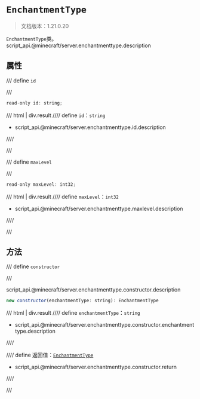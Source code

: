 # `EnchantmentType`

> 文档版本：1.21.0.20

`EnchantmentType`类。script_api.@minecraft/server.enchantmenttype.description

## 属性

/// define
`id`


///

```js
read-only id: string;
```

/// html | div.result
//// define
`id`：`string`

- script_api.@minecraft/server.enchantmenttype.id.description


////

///


/// define
`maxLevel`


///

```js
read-only maxLevel: int32;
```

/// html | div.result
//// define
`maxLevel`：`int32`

- script_api.@minecraft/server.enchantmenttype.maxlevel.description


////

///


## 方法

/// define
`constructor`


///

script_api.@minecraft/server.enchantmenttype.constructor.description

```js
new constructor(enchantmentType: string): EnchantmentType
```

/// html | div.result
//// define
`enchantmentType`：`string`

- script_api.@minecraft/server.enchantmenttype.constructor.enchantmenttype.description


////

//// define
返回值：[`EnchantmentType`](./enchantmenttype.md)

- script_api.@minecraft/server.enchantmenttype.constructor.return


////

///

